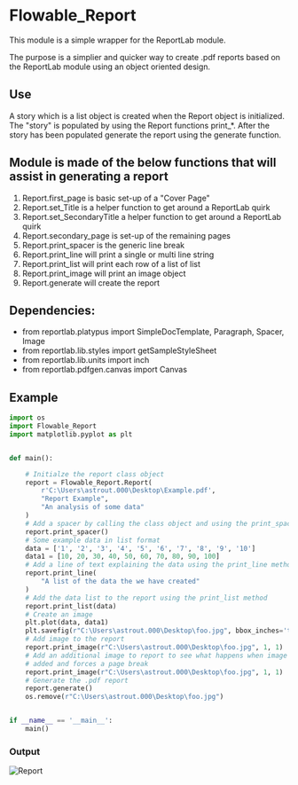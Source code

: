 # Flowable_Report

This module is a simple wrapper for the ReportLab module.

The purpose is a simplier and quicker way to create .pdf reports based on the ReportLab
module using an object oriented design. 

## Use
A story which is a list object is created when the Report object
is initialized. The "story" is populated by using the Report functions print_*. 
After the story has been populated generate the report using the generate function.

## Module is made of the below functions that will assist in generating a report
1. Report.first_page is basic set-up of a "Cover Page"
2. Report.set_Title is a helper function to get around a ReportLab quirk
3. Report.set_SecondaryTitle a helper function to get around a ReportLab quirk
4. Report.secondary_page is set-up of the remaining pages
5. Report.print_spacer is the generic line break
6. Report.print_line will print a single or multi line string
7. Report.print_list will print each row of a list of list
8. Report.print_image will print an image object
9. Report.generate will create the report

## Dependencies:
* from reportlab.platypus import SimpleDocTemplate, Paragraph, Spacer, Image
* from reportlab.lib.styles import getSampleStyleSheet
* from reportlab.lib.units import inch
* from reportlab.pdfgen.canvas import Canvas

## Example
```Python
import os
import Flowable_Report
import matplotlib.pyplot as plt


def main():

    # Initialze the report class object
    report = Flowable_Report.Report(
        r'C:\Users\astrout.000\Desktop\Example.pdf',
        "Report Example",
        "An analysis of some data"
    )
    # Add a spacer by calling the class object and using the print_spacer method
    report.print_spacer()
    # Some example data in list format
    data = ['1', '2', '3', '4', '5', '6', '7', '8', '9', '10']
    data1 = [10, 20, 30, 40, 50, 60, 70, 80, 90, 100]
    # Add a line of text explaining the data using the print_line method
    report.print_line(
        "A list of the data the we have created"
    )
    # Add the data list to the report using the print_list method
    report.print_list(data)
    # Create an image
    plt.plot(data, data1)
    plt.savefig(r"C:\Users\astrout.000\Desktop\foo.jpg", bbox_inches='tight')
    # Add image to the report
    report.print_image(r"C:\Users\astrout.000\Desktop\foo.jpg", 1, 1)
    # Add an additional image to report to see what happens when image is
    # added and forces a page break
    report.print_image(r"C:\Users\astrout.000\Desktop\foo.jpg", 1, 1)
    # Generate the .pdf report
    report.generate()
    os.remove(r"C:\Users\astrout.000\Desktop\foo.jpg")


if __name__ == '__main__':
    main()
```

### Output
![Report](/images/logo.png)
